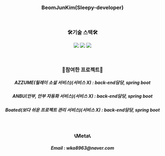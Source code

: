 <h3 align="center">BeomJunKim(Sleepy-developer)</h3>

<br>

<h3 align="center">🛠기술 스택🛠</h3>

<p align="center">
 <img src="https://img.shields.io/badge/Java-007396?style=flat-square&logo=Java&logoColor=white"/></a> 
 <img src="https://img.shields.io/badge/Spring-6DB33F?style=flat-square&logo=Spring&logoColor=white"/></a> 
 <img src="https://img.shields.io/badge/SpringBoot-6DB33F?style=flat-square&logo=Spring Boot&logoColor=white"/></a> 
</p>

<br>

<h3 align="center">📘참여한 프로젝트📘</h3>

<h5 align="center">AZZUME(릴레이 소설 서비스)(서비스 X) : back-end담당, spring boot</h5>
<h5 align="center">ANBU(안부, 안부 자동화 서비스)(서비스 X) : back-end담당, spring boot</h5>
<h5 align="center">Boated(보다 쉬운 프로젝트 관리 서비스)(서비스 X) : back-end담당, spring boot</h5>

<br>

<h3 align="center">📞Meta📞</h3>
<h5 align="center">Email : wka8963@naver.com</h5>
